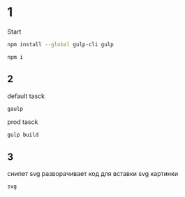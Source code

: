 # 1

Start

```bash
npm install --global gulp-cli gulp 
```

```bash
npm i
```

## 2

default  tasck

```sh
gaulp 
```

prod tasck

```sh
gulp build
```

## 3

снипет svg
разворачивает код для вставки svg картинки

```html
svg
```
